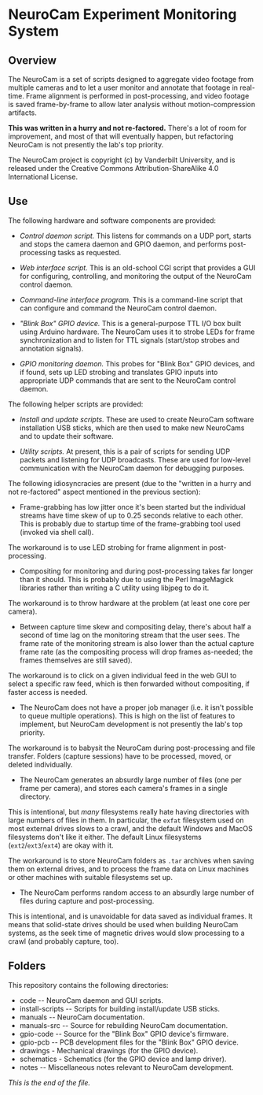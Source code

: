 # NeuroCam Experiment Monitoring System

## Overview

The NeuroCam is a set of scripts designed to aggregate video footage from
multiple cameras and to let a user monitor and annotate that footage in
real-time. Frame alignment is performed in post-processing, and video footage
is saved frame-by-frame to allow later analysis without motion-compression
artifacts.

**This was written in a hurry and not re-factored.** There's a lot of room
for improvement, and most of that will eventually happen, but refactoring
NeuroCam is not presently the lab's top priority.

The NeuroCam project is copyright (c) by Vanderbilt University, and is
released under the Creative Commons Attribution-ShareAlike 4.0 International
License.


## Use

The following hardware and software components are provided:

* *Control daemon script.* This listens for commands on a UDP port, starts
and stops the camera daemon and GPIO daemon, and performs post-processing
tasks as requested.

* *Web interface script.* This is an old-school CGI script that provides a
GUI for configuring, controlling, and monitoring the output of the NeuroCam
control daemon.

* *Command-line interface program.* This is a command-line script that
can configure and command the NeuroCam control daemon.

* *"Blink Box" GPIO device.* This is a general-purpose TTL I/O box built
using Arduino hardware. The NeuroCam uses it to strobe LEDs for frame
synchronization and to listen for TTL signals (start/stop strobes and
annotation signals).

* *GPIO monitoring daemon.* This probes for "Blink Box" GPIO devices, and
if found, sets up LED strobing and translates GPIO inputs into appropriate
UDP commands that are sent to the NeuroCam control daemon.


The following helper scripts are provided:

* *Install and update scripts.* These are used to create NeuroCam software
installation USB sticks, which are then used to make new NeuroCams and to
update their software.

* *Utility scripts.* At present, this is a pair of scripts for sending UDP
packets and listening for UDP broadcasts. These are used for low-level
communication with the NeuroCam daemon for debugging purposes.


The following idiosyncracies are present (due to the "written in a hurry and
not re-factored" aspect mentioned in the previous section):

* Frame-grabbing has low jitter once it's been started but the individual
streams have time skew of up to 0.25 seconds relative to each other. This
is probably due to startup time of the frame-grabbing tool used (invoked via
shell call).

The workaround is to use LED strobing for frame alignment in post-processing.

* Compositing for monitoring and during post-processing takes far longer
than it should. This is probably due to using the Perl ImageMagick libraries
rather than writing a C utility using libjpeg to do it.

The workaround is to throw hardware at the problem (at least one core per
camera).

* Between capture time skew and compositing delay, there's about half a
second of time lag on the monitoring stream that the user sees. The frame
rate of the monitoring stream is also lower than the actual capture frame
rate (as the compositing process will drop frames as-needed; the frames
themselves are still saved).

The workaround is to click on a given individual feed in the web GUI to
select a specific raw feed, which is then forwarded without compositing,
if faster access is needed.

* The NeuroCam does not have a proper job manager (i.e. it isn't possible
to queue multiple operations). This is high on the list of features to
implement, but NeuroCam development is not presently the lab's top priority.

The workaround is to babysit the NeuroCam during post-processing and file
transfer. Folders (capture sessions) have to be processed, moved, or
deleted individually.

* The NeuroCam generates an absurdly large number of files (one per frame
per camera), and stores each camera's frames in a single directory.

This is intentional, but _many_ filesystems really hate having directories
with large numbers of files in them. In particular, the `exfat` filesystem
used on most external drives slows to a crawl, and the default Windows and
MacOS filesystems don't like it either. The default Linux filesystems
(`ext2`/`ext3`/`ext4`) are okay with it.

The workaround is to store NeuroCam folders as `.tar` archives when saving
them on external drives, and to process the frame data on Linux machines or
other machines with suitable filesystems set up.

* The NeuroCam performs random access to an absurdly large number of files
during capture and post-processing.

This is intentional, and is unavoidable for data saved as individual frames.
It means that solid-state drives should be used when building NeuroCam
systems, as the seek time of magnetic drives would slow processing to a
crawl (and probably capture, too).


## Folders

This repository contains the following directories:

* code -- NeuroCam daemon and GUI scripts.
* install-scripts -- Scripts for building install/update USB sticks.
* manuals -- NeuroCam documentation.
* manuals-src -- Source for rebuilding NeuroCam documentation.
* gpio-code -- Source for the "Blink Box" GPIO device's firmware.
* gpio-pcb -- PCB development files for the "Blink Box" GPIO device.
* drawings - Mechanical drawings (for the GPIO device).
* schematics - Schematics (for the GPIO device and lamp driver).
* notes -- Miscellaneous notes relevant to NeuroCam development.


_This is the end of the file._
